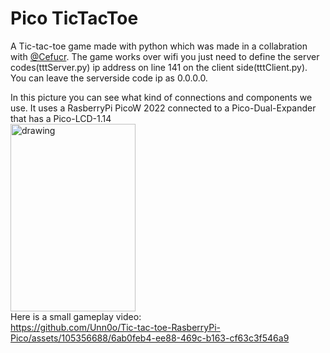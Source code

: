 # Pico TicTacToe
A Tic-tac-toe game made with python which was made in a collabration with <a href="https://github.com/Cefucr">@Cefucr</a>. 
The game works over wifi you just need to define the server codes(tttServer.py) ip address on line 141 on the 
client side(tttClient.py). You can leave the serverside code ip as 0.0.0.0.


In this picture you can see what kind of connections and components we use. 
It uses a RasberryPi PicoW 2022 connected to a Pico-Dual-Expander that has a Pico-LCD-1.14
<br>
<img src="https://github.com/Unn0o/Tic-tac-toe-RasberryPi-Pico/assets/105356688/9c127d12-06e4-4bcc-a807-796477988498" alt="drawing" width="200" height="300"/>
<br>
Here is a small gameplay video: 
<br>
https://github.com/Unn0o/Tic-tac-toe-RasberryPi-Pico/assets/105356688/6ab0feb4-ee88-469c-b163-cf63c3f546a9
